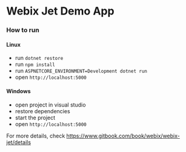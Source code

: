 Webix Jet Demo App
===================

### How to run

#### Linux
- run ```dotnet restore```
- run ```npm install```
- run ```ASPNETCORE_ENVIRONMENT=Development dotnet run```
- open ```http://localhost:5000```


#### Windows

- open project in visual studio
- restore dependencies
- start the project
- open ```http://localhost:5000```

For more details, check https://www.gitbook.com/book/webix/webix-jet/details
